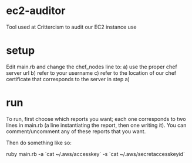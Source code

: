 ec2-auditor
===========

Tool used at Crittercism to audit our EC2 instance use

setup
=====

Edit main.rb and change the chef_nodes line to:
  a) use the proper chef server url
  b) refer to your username
  c) refer to the location of our chef certificate that corresponds to the server in step a)
  
  
run
===

To run, first choose which reports you want; each one corresponds to two lines in main.rb
(a line instantiating the report, then one writing it).  You can comment/uncomment any of these reports that you want.

Then do something like so:

ruby main.rb -a \`cat ~/.aws/accesskey\` -s \`cat ~/.aws/secretaccesskeyid\`
